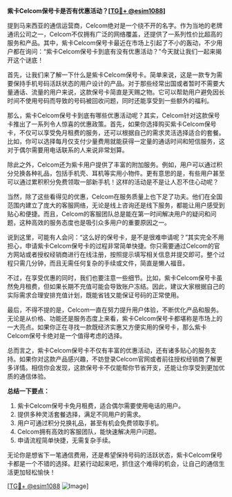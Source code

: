 **紫卡Celcom保号卡是否有优惠活动？[[TG💪+ @esim1088](https://t.me/s/esim1088)]**

提到马来西亚的通信运营商，Celcom绝对是一个绕不开的名字。作为当地的老牌通讯公司之一，Celcom不仅拥有广泛的网络覆盖，还提供了一系列性价比超高的服务和产品。其中，紫卡Celcom保号卡最近在市场上引起了不小的轰动，不少用户都在询问：“紫卡Celcom保号卡到底有没有优惠活动？”今天就让我们一起来揭开这个谜底！

首先，让我们来了解一下什么是紫卡Celcom保号卡。简单来说，这是一款专为需要保持手机号码活跃状态的用户设计的产品。对于那些经常出国或者暂时不需要大量通话、流量的用户来说，这款保号卡简直是天赐之物。它可以帮助用户避免因长时间不使用号码而导致的号码被回收问题，同时还能享受到一些额外的福利。

那么，紫卡Celcom保号卡到底有哪些优惠活动呢？其实，Celcom针对这款保号卡推出了一系列令人惊喜的优惠政策。首先，如果你选择购买紫卡Celcom保号卡，不仅可以享受免月租费的服务，还可以根据自己的需求灵活选择适合的套餐。比如，你可以选择每月仅支付少量费用就能获得一定量的通话时间和短信服务，这对于偶尔需要用电话联系的人来说非常划算。

除此之外，Celcom还为紫卡用户提供了丰富的附加服务。例如，用户可以通过积分兑换各种礼品，包括手机壳、耳机等实用小物件。更有意思的是，有些用户甚至可以通过累积积分免费领取一部新手机！这样的活动是不是让人忍不住心动呢？

当然，除了这些看得见的优惠，Celcom在服务质量上也下足了功夫。他们在全国范围内建立了庞大的客服网络，无论是线上咨询还是线下服务，都能让用户感受到贴心和便捷。而且，Celcom的客服团队总是能在第一时间解决用户的疑问和问题，这种高效的服务态度也是吸引众多用户的重要原因之一。

说到这里，可能有人会问：“这么好的保号卡，是不是很难申请呢？”其实完全不用担心，申请紫卡Celcom保号卡的过程非常简单快捷。你只需要通过Celcom的官方网站或者授权经销商进行在线注册，按照提示填写相关信息并提交即可。整个过程只需几分钟，而且无需任何复杂的手续或文件，简直是懒人福音。

不过，在享受优惠的同时，我们也要注意一些细节。比如，紫卡Celcom保号卡虽然免月租费，但如果长期不充值可能会导致账户冻结。因此，建议大家根据自己的实际需求合理安排充值计划，既能省钱又能保证号码的正常使用。

最后，不得不提的是，Celcom一直在努力提升用户体验，不断优化产品和服务。无论是从价格、功能还是服务态度上来看，紫卡Celcom保号卡都堪称是市场上的一大亮点。如果你正在寻找一款既经济实惠又方便实用的保号卡，那么紫卡Celcom保号卡绝对是一个值得考虑的选择。

总而言之，紫卡Celcom保号卡不仅有丰富的优惠活动，还有诸多贴心的服务支持。如果你对这款产品感兴趣，不妨登录Celcom官网或者前往授权经销商了解更多详情。相信你会发现，这款保号卡不仅能帮你节省开支，还能让你享受到更加优质的通信体验。

**总结一下要点：**
1. 紫卡Celcom保号卡免月租费，适合偶尔需要使用电话的用户。
2. 提供多种灵活套餐选择，满足不同用户的需求。
3. 用户可通过积分兑换礼品，甚至有机会免费领取手机。
4. Celcom拥有高效的客服团队，能快速解决用户问题。
5. 申请流程简单快捷，无需复杂手续。

无论你是想省下一笔通信费用，还是希望保持号码的活跃状态，紫卡Celcom保号卡都是一个不错的选择。赶紧行动起来吧，抓住这个难得的机会，让自己的通信生活更加轻松愉快！

[[TG💪+ @esim1088](https://t.me/s/esim1088) ![Image](https://i.postimg.cc/4NQfJmqS/Snipaste-2025-05-13-00-14-12.png)]